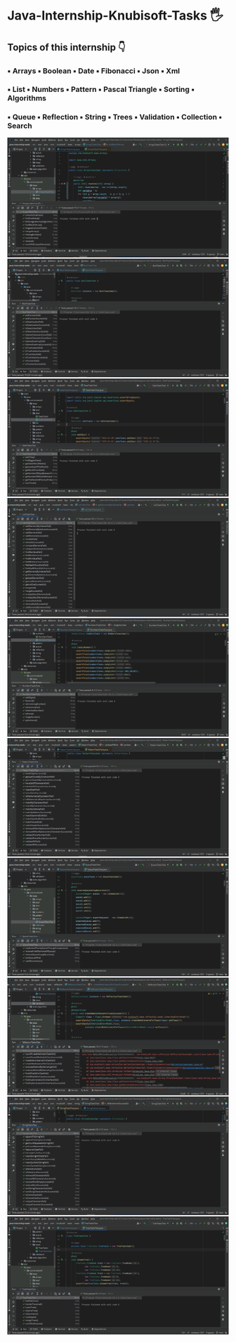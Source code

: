 <h1 align>Java-Internship-Knubisoft-Tasks 🖐</h1>
<h2>Topics of this internship 👇</h2>
<h3>▪️ Arrays ▪️ Boolean ▪️ Date ▪️ Fibonacci ▪️ Json ▪️ Xml</h3>
<h3>▪️ List ▪️ Numbers ▪️ Pattern ▪️ Pascal Triangle ▪️ Sorting ▪️ Algorithms</h3>
<h3>▪️ Queue ▪️ Reflection ▪️ String ▪️ Trees ▪️ Validation ▪️ Collection ▪️ Search</h3>
<img src="README images/01_Arrays.png" alt="Logo">
<img src="README images/02_Bool.png" alt="Logo">
<img src="README images/03_Date.png" alt="Logo">
<img src="README images/04_List.png" alt="Logo">
<img src="README images/05_Number.png" alt="Logo">
<img src="README images/06_Pattern.png" alt="Logo">
<img src="README images/07_Queue.png" alt="Logo">
<img src="README images/08_Reflection.png" alt="Logo">
<img src="README images/09_String.png" alt="Logo">
<img src="README images/10_Tree.png" alt="Logo">
